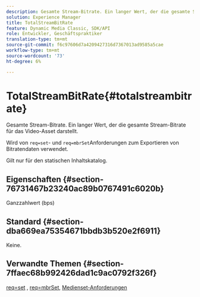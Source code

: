 ```yaml
---
description: Gesamte Stream-Bitrate. Ein langer Wert, der die gesamte Stream-Bitrate für das Video-Asset darstellt.
solution: Experience Manager
title: TotalStreamBitRate
feature: Dynamic Media Classic, SDK/API
role: Entwickler, Geschäftspraktiker
translation-type: tm+mt
source-git-commit: f6c97606d7a4209427316d7367013ad9585a5cae
workflow-type: tm+mt
source-wordcount: '73'
ht-degree: 6%

---
```



# TotalStreamBitRate{#totalstreambitrate}

Gesamte Stream-Bitrate. Ein langer Wert, der die gesamte Stream-Bitrate für das Video-Asset darstellt.

Wird von `req=set`- und `req=mbrSet`Anforderungen zum Exportieren von Bitratendaten verwendet.

Gilt nur für den statischen Inhaltskatalog.

## Eigenschaften {#section-76731467b23240ac89b0767491c6020b}

Ganzzahlwert (bps)

## Standard {#section-dba669ea75354671bbdb3b520e2f6911}

Keine.

## Verwandte Themen {#section-7ffaec68b992426dad1c9ac0792f326f}

[req=set](../../../../../is-api/http-ref/image-serving-api-ref/c-http-protocol-reference/c-command-reference/r-req/r-set.md#reference-2cac1a03eaf44a7986e18f2898384f98) ,  [req=mbrSet](../../../../../is-api/http-ref/image-serving-api-ref/c-http-protocol-reference/c-command-reference/r-req/r-mbrset.md#reference-603d75babde74508a878c27bd4cced73),  [Medienset-Anforderungen](../../../../../is-api/http-ref/image-serving-api-ref/c-http-protocol-reference/c-syntax-and-features/r-media-set-requests.md#reference-f2f2aa11208b47609fe17848d3b86a0b)
